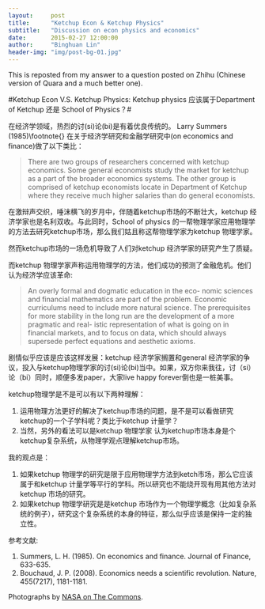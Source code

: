 ```yaml
---
layout:     post
title:      "Ketchup Econ & Ketchup Physics"
subtitle:   "Discussion on econ physics and economics"
date:       2015-02-27 12:00:00
author:     "Binghuan Lin"
header-img: "img/post-bg-01.jpg"
---
```

<p>This is reposted from my answer to a question posted on Zhihu (Chinese version of Quara and a much better one). </p>

#Ketchup Econ V.S. Ketchup Physics: Ketchup physics 应该属于Department of Ketchup 还是 School of Physics？#


在经济学领域，热烈的讨(si)论(bi)是有着优良传统的。 Larry Summers (1985)\footnote{} 在关于经济学研究和金融学研究中(on economics and finance)做了以下类比：

>There are two groups of researchers concerned with ketchup economics. Some general economists study the market for ketchup as a part of the broader economics systems. The other group is comprised of ketchup economists locate in Department of Ketchup where they receive much higher salaries than do general economists.

在激辩声交织，唾沫横飞的岁月中，伴随着ketchup市场的不断壮大，ketchup 经济学家也是名利双收。与此同时，School of physics 的一帮物理学家应用物理学的方法去研究ketchup市场，那么我们姑且称这帮物理学家为ketchup 物理学家。

然而ketchup市场的一场危机导致了人们对ketchup 经济学家的研究产生了质疑。


而ketchup 物理学家声称运用物理学的方法，他们成功的预测了金融危机。他们认为经济学应该革命:

>An overly formal and dogmatic education in the eco- nomic sciences and financial mathematics are part of the problem. Economic curriculums need to include more natural science. The prerequisites for more stability in the long run are the development of a more pragmatic and real- istic representation of what is going on in financial markets, and to focus on data, which should always supersede perfect equations and aesthetic axioms.

剧情似乎应该是应该这样发展：ketchup 经济学家搁置和general 经济学家的争议，投入与ketchup物理学家的讨(si)论(bi)当中。如果，双方你来我往，讨（si）论（bi）同时，顺便多发paper，大家live happy forever倒也是一桩美事。

ketchup物理学是不是可以有以下两种理解：

1. 运用物理方法更好的解决了ketchup市场的问题，是不是可以看做研究ketchup的一个子学科呢？类比于ketchup 计量学？
2. 当然，另外的看法可以是ketchup 物理学家 认为ketchup市场本身是个ketchup复杂系统，从物理学观点理解ketchup市场。

我的观点是：

1. 如果ketchup 物理学的研究是限于应用物理学方法到ketch市场，那么它应该属于和ketchup 计量学等平行的学科。所以研究也不能绕开现有用其他方法对ketchup 市场的研究。
2. 如果ketchup 物理学研究是是ketchup 市场作为一个物理学概念（比如复杂系统的例子），研究这个复杂系统的本身的特征，那么似乎应该是保持一定的独立性。


参考文献:

1. Summers, L. H. (1985). On economics and finance. Journal of Finance, 633-635.
2. Bouchaud, J. P. (2008). Economics needs a scientific revolution. Nature, 455(7217), 1181-1181.




<p>Photographs by <a href="https://www.flickr.com/photos/nasacommons/">NASA on The Commons</a>.</p>